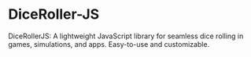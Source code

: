 # DiceRoller-JS
DiceRollerJS: A lightweight JavaScript library for seamless dice rolling in games, simulations, and apps. Easy-to-use and customizable.
